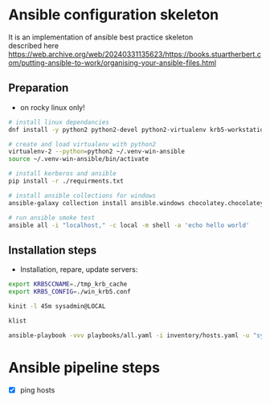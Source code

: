 # Ansible configuration skeleton
It is an implementation of ansible best practice skeleton \
described here https://web.archive.org/web/20240331135623/https://books.stuartherbert.com/putting-ansible-to-work/organising-your-ansible-files.html

## Preparation

- on rocky linux only!
```bash
# install linux dependancies
dnf install -y python2 python2-devel python2-virtualenv krb5-workstation krb5-devel gcc

# create and load virtualenv with python2
virtualenv-2 --python=python2 ~/.venv-win-ansible
source ~/.venv-win-ansible/bin/activate

# install kerberos and ansible
pip install -r ./requirments.txt

# install ansible collections for windows
ansible-galaxy collection install ansible.windows chocolatey.chocolatey

# run ansible smoke test
ansible all -i "localhost," -c local -m shell -a 'echo hello world'
```

## Installation steps

- Installation, repare, update servers:
```bash
export KRB5CCNAME=./tmp_krb_cache
export KRB5_CONFIG=./win_krb5.conf

kinit -l 45m sysadmin@LOCAL

klist

ansible-playbook -vvv playbooks/all.yaml -i inventory/hosts.yaml -u "sysadmin@LOCAL" --tags ping
```

# Ansible pipeline steps

- [X] ping hosts
